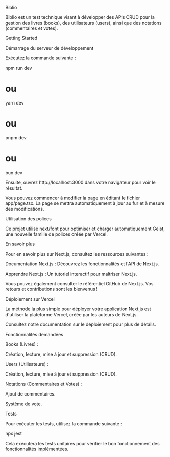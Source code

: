 Biblio

Biblio est un test technique visant à développer des APIs CRUD pour la gestion des livres (books), des utilisateurs (users), ainsi que des notations (commentaires et votes).

Getting Started

Démarrage du serveur de développement

Exécutez la commande suivante :

npm run dev
# ou
yarn dev
# ou
pnpm dev
# ou
bun dev

Ensuite, ouvrez http://localhost:3000 dans votre navigateur pour voir le résultat.

Vous pouvez commencer à modifier la page en éditant le fichier app/page.tsx. La page se mettra automatiquement à jour au fur et à mesure des modifications.

Utilisation des polices

Ce projet utilise next/font pour optimiser et charger automatiquement Geist, une nouvelle famille de polices créée par Vercel.

En savoir plus

Pour en savoir plus sur Next.js, consultez les ressources suivantes :

Documentation Next.js : Découvrez les fonctionnalités et l'API de Next.js.

Apprendre Next.js : Un tutoriel interactif pour maîtriser Next.js.

Vous pouvez également consulter le référentiel GitHub de Next.js. Vos retours et contributions sont les bienvenus !

Déploiement sur Vercel

La méthode la plus simple pour déployer votre application Next.js est d'utiliser la plateforme Vercel, créée par les auteurs de Next.js.

Consultez notre documentation sur le déploiement pour plus de détails.

Fonctionnalités demandées

Books (Livres) :

Création, lecture, mise à jour et suppression (CRUD).

Users (Utilisateurs) :

Création, lecture, mise à jour et suppression (CRUD).

Notations (Commentaires et Votes) :

Ajout de commentaires.

Système de vote.

Tests

Pour exécuter les tests, utilisez la commande suivante :

npx jest

Cela exécutera les tests unitaires pour vérifier le bon fonctionnement des fonctionnalités implémentées.